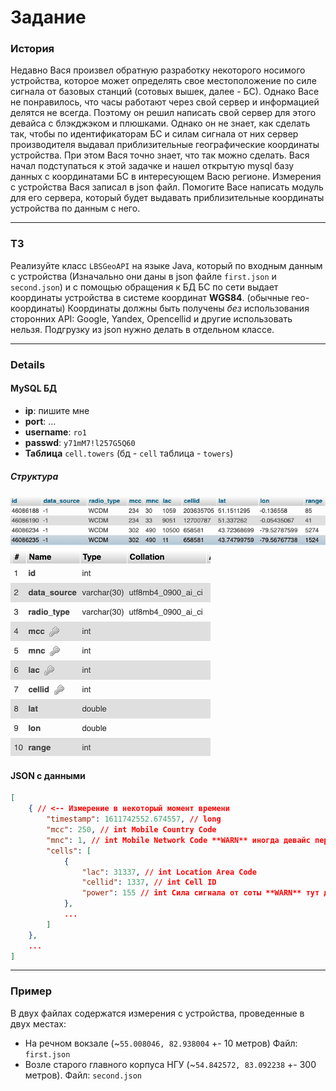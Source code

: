 # Задание

### История

Недавно Вася произвел обратную разработку некоторого носимого устройства, которое может определять свое местоположение по силе сигнала от базовых станций (сотовых вышек, далее - БС). Однако Васе не понравилось, что часы работают через свой сервер и информацией делятся не всегда. Поэтому он решил написать свой сервер для этого девайса с блэкджэком и плюшками. Однако он не знает, как сделать так, чтобы по идентификаторам БС и силам сигнала от них сервер производителя выдавал приблизительные географические координаты устройства. При этом Вася точно знает, что так можно сделать. Вася начал подступаться к этой задачке и нашел открытую mysql базу данных с координатами БС в интересующем Васю регионе. Измерения с устройства Вася записал в json файл. Помогите Васе написать модуль для его сервера, который будет выдавать приблизительные координаты устройства по данным с него.

___

### ТЗ

Реализуйте класс `LBSGeoAPI` на языке Java, который по входным данным с устройства (Изначально они даны в json файле `first.json` и `second.json`) и с помощью обращения к БД БС по сети выдает координаты устройства в системе координат **WGS84**. (обычные гео-координаты) Координаты должны быть получены _без_ использования сторонних API: Google, Yandex, Opencellid и другие использовать нельзя. Подгрузку из json нужно делать в отдельном классе.

___

### Details

#### MySQL БД
 - **ip**: пишите мне
 - **port**: ...
 - **username**: `ro1`
 - **passwd**: `y71mM7!l257G5Q60`
 - **Таблица** `cell.towers` (бд - `cell` таблица - `towers`)

##### Структура
![См файлик](db.png "db structure")
![См файлик](db1.png "db structure")

#### JSON с данными
```json
[
    { // <-- Измерение в некоторый момент времени
        "timestamp": 1611742552.674557, // long
        "mcc": 250, // int Mobile Country Code
        "mnc": 1, // int Mobile Network Code **WARN** иногда девайс передает код сети 255 и врет. Код сети всегда 1.
        "cells": [
            {
                "lac": 31337, // int Location Area Code
                "cellid": 1337, // int Cell ID
                "power": 155 // int Сила сигнала от соты **WARN** тут должны были быть децибеллы, но китайцы прикольнулись :)
            },
            ...
        ]
    },
    ...
]
```

___

### Пример

В двух файлах содержатся измерения с устройства, проведенные в двух местах:
 - На речном вокзале (~`55.008046, 82.938004` +- 10 метров)
    Файл: `first.json`
 - Возле старого главного корпуса НГУ (~`54.842572, 83.092238` +- 300 метров).
    Файл: `second.json`
